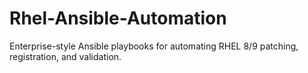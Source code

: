 # Rhel-Ansible-Automation
Enterprise-style Ansible playbooks for automating RHEL 8/9 patching, registration, and validation.
